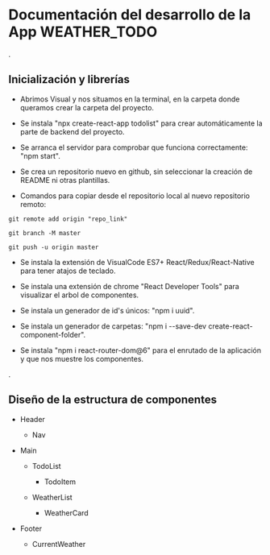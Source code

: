 # Documentación del desarrollo de la App WEATHER_TODO

.

## Inicialización y librerías

- Abrimos Visual y nos situamos en la terminal, en la carpeta donde queramos crear la carpeta del proyecto.

- Se instala "npx create-react-app todolist" para crear automáticamente la parte de backend del proyecto.

- Se arranca el servidor para comprobar que funciona correctamente: "npm start".

- Se crea un repositorio nuevo en github, sin seleccionar la creación de README ni otras plantillas.

- Comandos para copiar desde el repositorio local al nuevo repositorio remoto:
```
git remote add origin "repo_link"

git branch -M master

git push -u origin master
```

- Se instala la extensión de VisualCode ES7+ React/Redux/React-Native para tener atajos de teclado.

- Se instala una extensión de chrome "React Developer Tools" para visualizar el arbol de componentes.

- Se instala un generador de id's únicos: "npm i uuid".

- Se instala un generador de carpetas: "npm i --save-dev create-react-component-folder".

- Se instala "npm i react-router-dom@6" para el enrutado de la aplicación y que nos muestre los componentes.

.

## Diseño de la estructura de componentes

- Header

    - Nav

- Main

    - TodoList

        - TodoItem

    - WeatherList

        - WeatherCard

- Footer

    - CurrentWeather